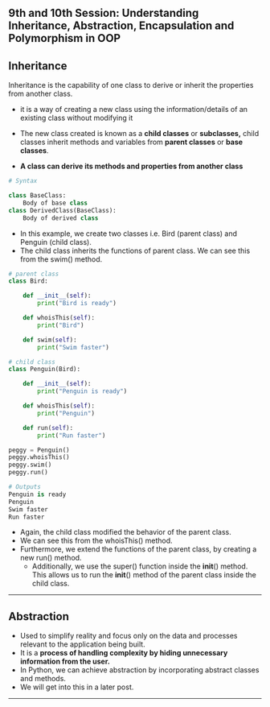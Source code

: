 ## 9th and 10th Session: Understanding Inheritance, Abstraction, Encapsulation and Polymorphism in OOP

## Inheritance

Inheritance is the capability of one class to derive or inherit the properties from another class. 

- it is a way of creating a new class using the information/details of an existing class without modifying it
- The new class created is known as a **child classes** or **subclasses,** child classes inherit methods and variables from **parent classes** or **base classes**.

- **A class can derive its methods and properties from another class**

```python
# Syntax 

class BaseClass:
	Body of base class
class DerivedClass(BaseClass):
	Body of derived class 
```

- In this example, we create two classes i.e. Bird (parent class) and Penguin (child class).
- The child class inherits the functions of parent class. We can see this from the swim() method.

```python
# parent class 
class Bird:

	def __init__(self):
		print("Bird is ready")

	def whoisThis(self):
		print("Bird")

	def swim(self):
		print("Swim faster")

# child class 
class Penguin(Bird):

	def __init__(self):
		print("Penguin is ready")

	def whoisThis(self):
		print("Penguin")

	def run(self):
		print("Run faster")

peggy = Penguin()
peggy.whoisThis()
peggy.swim()
peggy.run()

# Outputs
Penguin is ready
Penguin
Swim faster
Run faster
```

- Again, the child class modified the behavior of the parent class.
- We can see this from the whoisThis() method.
- Furthermore, we extend the functions of the parent class, by creating a new run() method.
    - Additionally, we use the super() function inside the __init__() method. This allows us to run the __init__() method of the parent class inside the child class.

****



## Abstraction

- Used to simplify reality and focus only on the data and processes relevant to the application being built.
- It is a **process of handling complexity by hiding unnecessary information from the user.**
- In Python, we can achieve abstraction by incorporating abstract classes and methods.
- We will get into this in a later post.

-----

